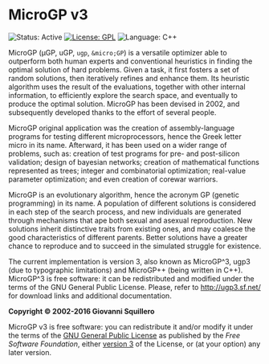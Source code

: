 # MicroGP v3

![Status: Active](https://img.shields.io/badge/status-active-green.svg)
[![License: GPL](https://img.shields.io/badge/license-gpl--3.0-green.svg)](https://opensource.org/licenses/GPL-3.0)
![Language: C++](https://img.shields.io/badge/language-go-blue.svg)

MicroGP (µGP, uGP, `ugp`, `&micro;GP`) is a versatile optimizer able to
outperform both human experts and conventional heuristics in finding
the optimal solution of hard problems. Given a task, it first fosters
a set of random solutions, then iteratively refines and enhance
them. Its heuristic algorithm uses the result of the evaluations,
together with other internal information, to efficiently explore the
search space, and eventually to produce the optimal solution. MicroGP
has been devised in 2002, and subsequently developed thanks to the
effort of several people.

MicroGP original application was the creation of assembly-language
programs for testing different microprocessors, hence the Greek letter
micro in its name. Afterward, it has been used on a wider range of
problems, such as: creation of test programs for pre- and post-silicon
validation; design of bayesian networks; creation of mathematical
functions represented as trees; integer and combinatorial
optimization; real-value parameter optimization; and even creation of
corewar warriors.

MicroGP is an evolutionary algorithm, hence the acronym GP (genetic
programming) in its name. A population of different solutions is
considered in each step of the search process, and new individuals are
generated through mechanisms that ape both sexual and asexual
reproduction. New solutions inherit distinctive traits from existing
ones, and may coalesce the good characteristics of different
parents. Better solutions have a greater chance to reproduce and to
succeed in the simulated struggle for existence.

The current implementation is version 3, also known as MicroGP^3, ugp3
(due to typographic limitations) and MicroGP++ (being written in
C++). MicroGP^3 is free software: it can be redistributed and modified
under the terms of the GNU General Public License. Please, refer to
http://ugp3.sf.net/ for download links and additional documentation.

**Copyright © 2002-2016 Giovanni Squillero**

MicroGP v3 is free software: you can redistribute it and/or modify it under the terms of the [GNU General Public License](http://www.gnu.org/licenses/) as published by the *Free Software Foundation*, either [version 3](https://opensource.org/licenses/GPL-3.0) of the License, or (at your option) any later version.
